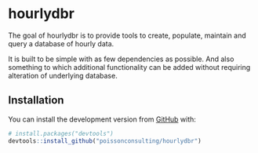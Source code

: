 
<!-- README.md is generated from README.Rmd. Please edit that file -->

# hourlydbr

The goal of hourlydbr is to provide tools to create, populate, maintain
and query a database of hourly data.

It is built to be simple with as few dependencies as possible. And also
something to which additional functionality can be added without
requiring alteration of underlying database.

## Installation

You can install the development version from
[GitHub](https://github.com/) with:

``` r
# install.packages("devtools")
devtools::install_github("poissonconsulting/hourlydbr")
```
